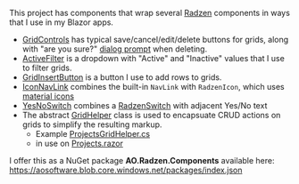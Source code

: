 This project has components that wrap several [Radzen](https://blazor.radzen.com/) components in ways that I use in my Blazor apps.

- [GridControls](https://github.com/adamfoneil/LiteInvoice3/blob/master/Radzen.Components/GridControls.razor) has typical save/cancel/edit/delete buttons for grids, along with "are you sure?" [dialog prompt](https://github.com/adamfoneil/LiteInvoice3/blob/master/Radzen.Components/GridControls.razor#L47) when deleting.
- [ActiveFilter](https://github.com/adamfoneil/LiteInvoice3/blob/master/Radzen.Components/ActiveFilter.razor) is a dropdown with "Active" and "Inactive" values that I use to filter grids.
- [GridInsertButton](https://github.com/adamfoneil/LiteInvoice3/blob/master/Radzen.Components/GridInsertButton.razor) is a button I use to add rows to grids.
- [IconNavLink](https://github.com/adamfoneil/LiteInvoice3/blob/master/Radzen.Components/IconNavLink.razor) combines the built-in `NavLink` with `RadzenIcon`, which uses [material icons](https://fonts.google.com/icons)
- [YesNoSwitch](https://github.com/adamfoneil/LiteInvoice3/blob/master/Radzen.Components/YesNoSwitch.razor) combines a [RadzenSwitch](https://blazor.radzen.com/switch) with adjacent Yes/No text
- The abstract [GridHelper](https://github.com/adamfoneil/LiteInvoice3/blob/master/Radzen.Components/Abstract/GridHelper.cs) class is used to encapsuate CRUD actions on grids to simplify the resulting markup.
  - Example [ProjectsGridHelper.cs](https://github.com/adamfoneil/LiteInvoice3/blob/master/WebApp/WebApp/Components/Pages/Setup/Projects.GridHelper.cs)
  - in use on [Projects.razor](https://github.com/adamfoneil/LiteInvoice3/blob/master/WebApp/WebApp/Components/Pages/Setup/Projects.razor)

I offer this as a NuGet package **AO.Radzen.Components** available here: https://aosoftware.blob.core.windows.net/packages/index.json
